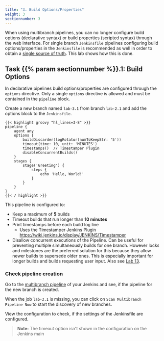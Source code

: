 ```yaml
---
title: "3. Build Options/Properties"
weight: 3
sectionnumber: 3
---
```


When using multibranch pipelines, you can no longer configure build options (declarative syntax)
or build properties (scripted syntax) through the web interface. For single branch ``Jenkinsfile``
pipelines configuring build options/properties in the ``Jenkinsfile`` is recommended as well in
order to obtain a [single source of truth](https://en.wikipedia.org/wiki/Single_source_of_truth).
This lab shows how this is done.


## Task {{% param sectionnumber %}}.1: Build Options

In declarative pipelines build options/properties are configured through the ``options`` directive.
Only a single ``options`` directive is allowed and must be contained in the ``pipeline`` block.

Create a new branch named ``lab-3.1`` from branch ``lab-2.1`` and add the options block to the ``Jenkinsfile``.

```
{{< highlight groovy "hl_lines=3-8" >}}
pipeline {
    agent any
    options {
        buildDiscarder(logRotator(numToKeepStr: '5'))
        timeout(time: 10, unit: 'MINUTES')
        timestamps()  // Timestamper Plugin
        disableConcurrentBuilds()
    }
    stages {
        stage('Greeting') {
            steps {
                echo 'Hello, World!'
            }
        }
    }
}
{{< / highlight >}}
```

This pipeline is configured to:

* Keep a maximum of **5** builds
* Timeout builds that run longer than **10 minutes**
* Print timestamps before each build log line
  * Uses the Timestamper Jenkins Plugin <https://wiki.jenkins.io/display/JENKINS/Timestamper>
* Disallow concurrent executions of the Pipeline. Can be useful for preventing multiple simultaneously builds for one branch. However locks and milestones are the preferred solution for this because they allow newer builds to supersede older ones. This is especially important for longer builds and builds requesting user input. Also see [Lab 13](../13_stages_locks_milestones/).


### Check pipeline creation

Go to the [multibranch pipeline](http://localhost:8080/job/techlab/) of your Jenkins and see, if the pipeline for the new branch is created.

When the job `lab-3.1` is missing, you can click on `Scan Multibranch Pipeline Now` to start the discovery of new branches.

View the configuration to check, if the settings of the Jenkinsfile are configured.

> **Note:** The timeout option isn't shown in the configuration on the Jenkins main
